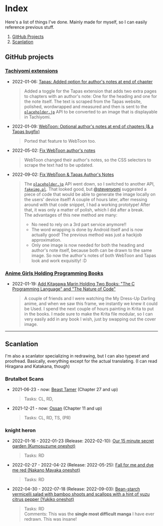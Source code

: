 # Index
Here's a list of things I've done. Mainly made for myself, so I can easily reference previous stuff.

1. [GitHub Projects](#github-projects)
2. [Scanlation](#scanlation)

## GitHub projects

### [Tachiyomi extensions](https://github.com/tachiyomiorg/tachiyomi-extensions/)

- 2022-01-06: [Tapas: Added option for author's notes at end of chapter](https://github.com/tachiyomiorg/tachiyomi-extensions/pull/10366)
  > Added a toggle for the Tapas extension that adds two extra pages to chapters with an author's note: One for the heading and one for the note itself.
  > The text is scraped from the Tapas website, polished, wordwrapped and measured and then is sent to the
  > [`placeholder.jp`](https://placehold.jp/en.html) API to be converted to an image that is displayable in Tachiyomi.
- 2022-01-09: [WebToon: Optional author's notes at end of chapters (& a Tapas bugfix)](https://github.com/tachiyomiorg/tachiyomi-extensions/pull/10398)
  > Ported that feature to WebToon too.
- 2022-05-02: [Fix WebToon author's notes](https://github.com/tachiyomiorg/tachiyomi-extensions/pull/11691)
  > WebToon changed their author's notes, so the CSS selectors to scrape the text had to be updated.
- 2022-09-02: [Fix WebToon & Tapas Author's Notes](https://github.com/tachiyomiorg/tachiyomi-extensions/pull/13304)
  > The [`placeholder.jp`](https://placehold.jp/en.html) API went down, so I switched to another API, [`fakeimg.pl`](https://fakeimg.pl).
  > That looked good, but [@stevenyomi](https://github.com/stevenyomi) suggested a piece of code that would be able to generate the image
  > locally on the users' device itself!
  > A couple of hours later, after messing around with that code snippet, I had a working prototype!
  > After that, it was only a matter of polish, which I did after a break. \
  > The advantages of this new method are many:
  > - No need to rely on a 3rd part service anymore!!
  > - The word wrapping is done by Android itself and is now actually good! The previous method was just a hackjob approximation.
  > - Only one image is now needed for both the heading and author's note itself, because both can be drawn to the same image.
  > So now the author's notes of both WebToon and Tapas look and work exquisitly! :D
  
### [Anime Girls Holding Programming Books](https://github.com/cat-milk/Anime-Girls-Holding-Programming-Books/)
- 2022-01-19: [Add Kitagawa Marin Holding Two Books: "The C Programming Language" and "The Nature of Code"](https://github.com/cat-milk/Anime-Girls-Holding-Programming-Books/pull/287)
  > A couple of friends and I were watching the My Dress-Up Darling anime, and when we saw this frame, we instantly we knew it could be Used.
  > I spend the next couple of hours painting in Krita to put in the books. I made sure to make the Krita file modular,
  > so I can very easily add in any book I wish, just by swapping out the cover image.

---

## Scanlation

I'm also a scanlator specializing in redrawing, but I can also typeset and proofread. Basically, everything except for the actual translating. (I can read Hiragana and Katakana, though)

### Brutalbot Scans
- 2021-06-23 - now: [Beast Tamer](https://mangadex.org/title/d0c60a11-0106-45cf-abfc-d131cb49868f/beast-tamer) (Chapter 27 and up)
  > Tasks: CL, RD,
- 2021-12-21 - now: [Ossan](https://mangadex.org/title/53282330-8754-44db-943f-958a6620b401/ossan-yuusha-to-maou-wo-hirou) (Chapter 11 and up)
  > Tasks: CL, RD, TS, (PR)
### knight heron
- 2022-01-16 - 2022-01-23 (Release: 2022-02-10): [Our 15 minute secret garden (Kumosuzume oneshot)](https://dynasty-scans.com/chapters/our_15_minute_secret_garden)
  > Tasks: RD
- 2022-02-27 - 2022-04-22 (Release: 2022-05-25): [Fall for me and dye me red (Nakano Mayaka oneshot)](https://dynasty-scans.com/chapters/fall_for_me_and_dye_me_red)
  > Tasks: RD
- 2022-04-30 - 2022-07-18 (Release: 2022-09-03): [Bean-starch vermicelli salad with bamboo shoots and scallops with a hint of yuzu citrus pepper (Yukiko oneshot)](https://dynasty-scans.com/chapters/bean_starch_vermicelli_salad_with_bamboo_shoots_and_scallops_with_a_hint_of_yuzu_citrus_pepper)
  > Tasks: RD \
  > Comments: This was the **single most difficult manga** I have ever redrawn. This was insane!
